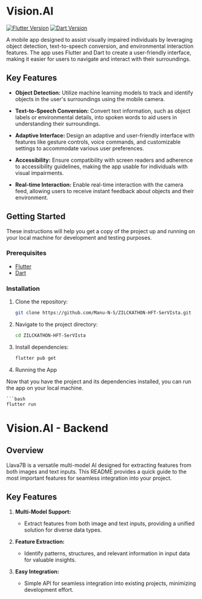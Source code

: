 # Vision.AI

[![Flutter Version](https://img.shields.io/badge/Flutter-v2.10.0-blue.svg)](https://flutter.dev/docs/get-started/install)
[![Dart Version](https://img.shields.io/badge/Dart-v2.14.0-blue.svg)](https://dart.dev/get-dart)

A mobile app designed to assist visually impaired individuals by leveraging object detection, text-to-speech conversion, and environmental interaction features. The app uses Flutter and Dart to create a user-friendly interface, making it easier for users to navigate and interact with their surroundings.

## Key Features

- **Object Detection:** Utilize machine learning models to track and identify objects in the user's surroundings using the mobile camera.

- **Text-to-Speech Conversion:** Convert text information, such as object labels or environmental details, into spoken words to aid users in understanding their surroundings.

- **Adaptive Interface:** Design an adaptive and user-friendly interface with features like gesture controls, voice commands, and customizable settings to accommodate various user preferences.

- **Accessibility:** Ensure compatibility with screen readers and adherence to accessibility guidelines, making the app usable for individuals with visual impairments.

- **Real-time Interaction:** Enable real-time interaction with the camera feed, allowing users to receive instant feedback about objects and their environment.


## Getting Started

These instructions will help you get a copy of the project up and running on your local machine for development and testing purposes.

### Prerequisites

- [Flutter](https://flutter.dev/docs/get-started/install)
- [Dart](https://dart.dev/get-dart)

### Installation

1. Clone the repository:

    ```bash
    git clone https://github.com/Manu-N-S/ZILCKATHON-HFT-SerVIsta.git
    ```

2. Navigate to the project directory:

    ```bash
    cd ZILCKATHON-HFT-SerVIsta
    ```

3. Install dependencies:

    ```bash
    flutter pub get

4. Running the App

Now that you have the project and its dependencies installed, you can run the app on your local machine.

    ```bash
    flutter run 

# Vision.AI - Backend

## Overview

Llava7B is a versatile multi-model AI designed for extracting features from both images and text inputs. This README provides a quick guide to the most important features for seamless integration into your project.


## Key Features

1. **Multi-Model Support:**
   - Extract features from both image and text inputs, providing a unified solution for diverse data types.

2. **Feature Extraction:**
   - Identify patterns, structures, and relevant information in input data for valuable insights.

3. **Easy Integration:**
   - Simple API for seamless integration into existing projects, minimizing development effort.

